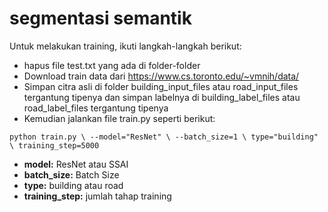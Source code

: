 # segmentasi semantik

Untuk melakukan training, ikuti langkah-langkah berikut:

- hapus file test.txt yang ada di folder-folder
- Download train data dari https://www.cs.toronto.edu/~vmnih/data/
- Simpan citra asli di folder building_input_files atau road_input_files tergantung tipenya dan simpan labelnya di building_label_files atau road_label_files tergantung tipenya
- Kemudian jalankan file train.py seperti berikut:

```python train.py \ --model="ResNet" \ --batch_size=1 \ type="building" \ training_step=5000```

- **model:** ResNet atau SSAI
- **batch_size:** Batch Size
- **type:** building atau road
- **training_step:** jumlah tahap training
